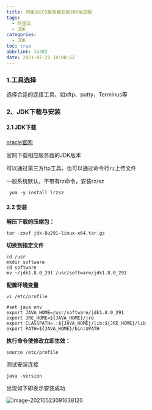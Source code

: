 ```yaml
---
title: 阿里云ECS服务器安装JDK全过程
tags:
  - 阿里云
  - JDK
categories:
  - JDK
toc: true
abbrlink: 14382
date: 2021-07-25 14:08:52
---
```


### 1.工具选择

选择合适的连接工具，如xftp、putty、Terminus等

<!--more-->

### 2、JDK下载与安装

#### 2.1 JDK下载

[oracle官网](https://www.oracle.com/java/technologies/javase/javase-jdk8-downloads.html)

官网下载相应服务器的JDK版本

可以通过第三方ftp工具，也可以通过命令行`rz`上传文件

一般系统默认，不带有rz命令，安装rz/sz

```shell
 yum -y install lrzsz
```

#### 2.2 安装

**解压下载的压缩包：**

```shell
tar -zxvf jdk-8u291-linux-x64.tar.gz 
```

**切换到指定文件**

```shell
cd /usr
mkdir software
cd software
mv ~/jdk1.8.0_291 /usr/software/jdk1.8.0_291
```

**配置环境变量**

```shell
vi /etc/profile
```

```shell
#set java env
export JAVA_HOME=/usr/software/jdk1.8.0_291
export JRE_HOME=${JAVA_HOME}/jre    
export CLASSPATH=.:${JAVA_HOME}/lib:${JRE_HOME}/lib    
export PATH=${JAVA_HOME}/bin:$PATH 
```

**执行命令使修改立即生效：**

```shell
source /etc/profile
```

测试安装连接

```shell
java -version
```

出现如下即表示安装成功

![image-20210523091638120](https://cdn.jsdelivr.net/gh/liuhuanhuan963019/blogPicture/md_photos/%E9%98%BF%E9%87%8C%E4%BA%91%E6%9C%8D%E5%8A%A1%E5%99%A8%E5%AE%89%E8%A3%85JDK1.png)



